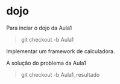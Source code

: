 # dojo

Para inciar o dojo da Aula1
>git checkout -b Aula1

Implementar um framework de calculadora.

A solução do problema da Aula1
>git checkout -b Aula1_resultado
